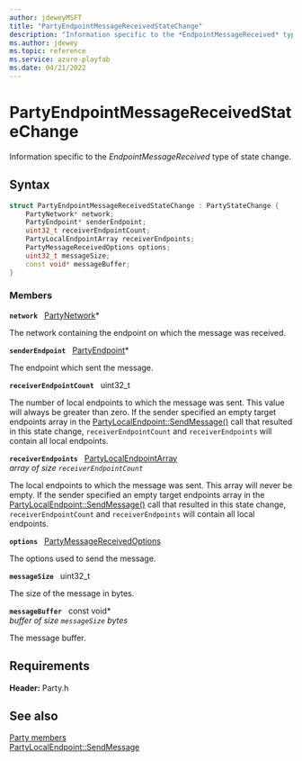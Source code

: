 ```yaml
---
author: jdeweyMSFT
title: "PartyEndpointMessageReceivedStateChange"
description: "Information specific to the *EndpointMessageReceived* type of state change."
ms.author: jdewey
ms.topic: reference
ms.service: azure-playfab
ms.date: 04/21/2022
---
```


# PartyEndpointMessageReceivedStateChange  

Information specific to the *EndpointMessageReceived* type of state change.  

## Syntax  
  
```cpp
struct PartyEndpointMessageReceivedStateChange : PartyStateChange {  
    PartyNetwork* network;  
    PartyEndpoint* senderEndpoint;  
    uint32_t receiverEndpointCount;  
    PartyLocalEndpointArray receiverEndpoints;  
    PartyMessageReceivedOptions options;  
    uint32_t messageSize;  
    const void* messageBuffer;  
}  
```
  
### Members  
  
**`network`** &nbsp; [PartyNetwork](../classes/PartyNetwork/partynetwork.md)*  
  
The network containing the endpoint on which the message was received.
  
**`senderEndpoint`** &nbsp; [PartyEndpoint](../classes/PartyEndpoint/partyendpoint.md)*  
  
The endpoint which sent the message.
  
**`receiverEndpointCount`** &nbsp; uint32_t  
  
The number of local endpoints to which the message was sent. This value will always be greater than zero. If the sender specified an empty target endpoints array in the [PartyLocalEndpoint::SendMessage()](../classes/PartyLocalEndpoint/methods/partylocalendpoint_sendmessage.md) call that resulted in this state change, ```receiverEndpointCount``` and ```receiverEndpoints``` will contain all local endpoints.
  
**`receiverEndpoints`** &nbsp; [PartyLocalEndpointArray](../typedefs.md)  
*array of size `receiverEndpointCount`*  
  
The local endpoints to which the message was sent. This array will never be empty. If the sender specified an empty target endpoints array in the [PartyLocalEndpoint::SendMessage()](../classes/PartyLocalEndpoint/methods/partylocalendpoint_sendmessage.md) call that resulted in this state change, ```receiverEndpointCount``` and ```receiverEndpoints``` will contain all local endpoints.
  
**`options`** &nbsp; [PartyMessageReceivedOptions](../enums/partymessagereceivedoptions.md)  
  
The options used to send the message.
  
**`messageSize`** &nbsp; uint32_t  
  
The size of the message in bytes.
  
**`messageBuffer`** &nbsp; const void*  
*buffer of size `messageSize` bytes*  
  
The message buffer.
  
  
## Requirements  
  
**Header:** Party.h
  
## See also  
[Party members](../party_members.md)  
[PartyLocalEndpoint::SendMessage](../classes/PartyLocalEndpoint/methods/partylocalendpoint_sendmessage.md)
  
  
